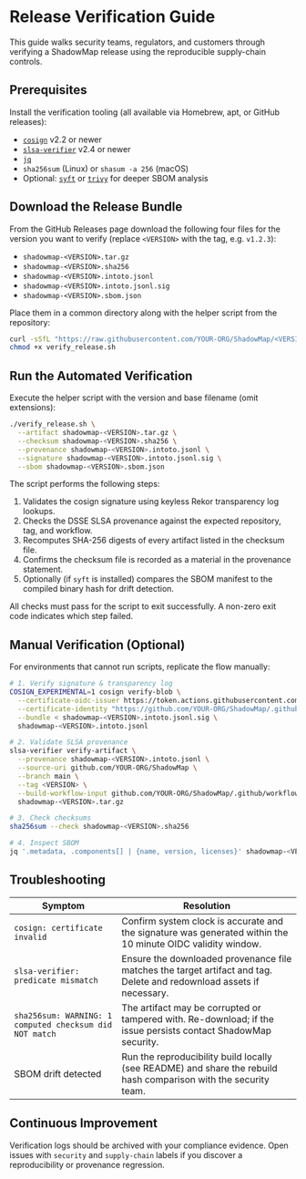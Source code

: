 # Release Verification Guide

This guide walks security teams, regulators, and customers through verifying a ShadowMap release using the reproducible supply-chain controls.

## Prerequisites

Install the verification tooling (all available via Homebrew, apt, or GitHub releases):

- [`cosign`](https://github.com/sigstore/cosign) v2.2 or newer
- [`slsa-verifier`](https://github.com/slsa-framework/slsa-verifier) v2.4 or newer
- [`jq`](https://stedolan.github.io/jq/)
- `sha256sum` (Linux) or `shasum -a 256` (macOS)
- Optional: [`syft`](https://github.com/anchore/syft) or [`trivy`](https://github.com/aquasecurity/trivy) for deeper SBOM analysis

## Download the Release Bundle

From the GitHub Releases page download the following four files for the version you want to verify (replace `<VERSION>` with the tag, e.g. `v1.2.3`):

- `shadowmap-<VERSION>.tar.gz`
- `shadowmap-<VERSION>.sha256`
- `shadowmap-<VERSION>.intoto.jsonl`
- `shadowmap-<VERSION>.intoto.jsonl.sig`
- `shadowmap-<VERSION>.sbom.json`

Place them in a common directory along with the helper script from the repository:

```bash
curl -sSfL "https://raw.githubusercontent.com/YOUR-ORG/ShadowMap/<VERSION>/scripts/verify_release.sh" -o verify_release.sh
chmod +x verify_release.sh
```

## Run the Automated Verification

Execute the helper script with the version and base filename (omit extensions):

```bash
./verify_release.sh \
  --artifact shadowmap-<VERSION>.tar.gz \
  --checksum shadowmap-<VERSION>.sha256 \
  --provenance shadowmap-<VERSION>.intoto.jsonl \
  --signature shadowmap-<VERSION>.intoto.jsonl.sig \
  --sbom shadowmap-<VERSION>.sbom.json
```

The script performs the following steps:

1. Validates the cosign signature using keyless Rekor transparency log lookups.
2. Checks the DSSE SLSA provenance against the expected repository, tag, and workflow.
3. Recomputes SHA-256 digests of every artifact listed in the checksum file.
4. Confirms the checksum file is recorded as a material in the provenance statement.
5. Optionally (if `syft` is installed) compares the SBOM manifest to the compiled binary hash for drift detection.

All checks must pass for the script to exit successfully. A non-zero exit code indicates which step failed.

## Manual Verification (Optional)

For environments that cannot run scripts, replicate the flow manually:

```bash
# 1. Verify signature & transparency log
COSIGN_EXPERIMENTAL=1 cosign verify-blob \
  --certificate-oidc-issuer https://token.actions.githubusercontent.com \
  --certificate-identity "https://github.com/YOUR-ORG/ShadowMap/.github/workflows/slsa-release.yml@refs/tags/<VERSION>" \
  --bundle < shadowmap-<VERSION>.intoto.jsonl.sig \
  shadowmap-<VERSION>.intoto.jsonl

# 2. Validate SLSA provenance
slsa-verifier verify-artifact \
  --provenance shadowmap-<VERSION>.intoto.jsonl \
  --source-uri github.com/YOUR-ORG/ShadowMap \
  --branch main \
  --tag <VERSION> \
  --build-workflow-input github.com/YOUR-ORG/ShadowMap/.github/workflows/slsa-release.yml@refs/tags/<VERSION> \
  shadowmap-<VERSION>.tar.gz

# 3. Check checksums
sha256sum --check shadowmap-<VERSION>.sha256

# 4. Inspect SBOM
jq '.metadata, .components[] | {name, version, licenses}' shadowmap-<VERSION>.sbom.json | less
```

## Troubleshooting

| Symptom | Resolution |
| --- | --- |
| `cosign: certificate invalid` | Confirm system clock is accurate and the signature was generated within the 10 minute OIDC validity window. |
| `slsa-verifier: predicate mismatch` | Ensure the downloaded provenance file matches the target artifact and tag. Delete and redownload assets if necessary. |
| `sha256sum: WARNING: 1 computed checksum did NOT match` | The artifact may be corrupted or tampered with. Re-download; if the issue persists contact ShadowMap security. |
| SBOM drift detected | Run the reproducibility build locally (see README) and share the rebuild hash comparison with the security team. |

## Continuous Improvement

Verification logs should be archived with your compliance evidence. Open issues with `security` and `supply-chain` labels if you discover a reproducibility or provenance regression.
